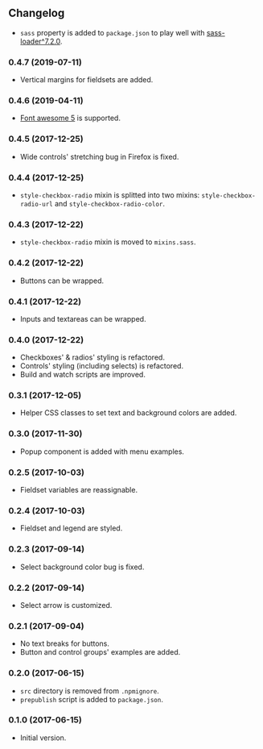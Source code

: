 ## Changelog

- `sass` property is added to `package.json` to play well with [sass-loader^7.2.0](https://github.com/webpack-contrib/sass-loader/pull/647).

### 0.4.7 (2019-07-11)

- Vertical margins for fieldsets are added.

### 0.4.6 (2019-04-11)

- [Font awesome 5](https://fontawesome.com/how-to-use/on-the-web/referencing-icons/basic-use) is supported.

### 0.4.5 (2017-12-25)

- Wide controls' stretching bug in Firefox is fixed.

### 0.4.4 (2017-12-25)

- `style-checkbox-radio` mixin is splitted into two mixins: `style-checkbox-radio-url` and `style-checkbox-radio-color`.

### 0.4.3 (2017-12-22)

- `style-checkbox-radio` mixin is moved to `mixins.sass`.

### 0.4.2 (2017-12-22)

- Buttons can be wrapped.

### 0.4.1 (2017-12-22)

- Inputs and textareas can be wrapped.

### 0.4.0 (2017-12-22)

- Checkboxes' & radios' styling is refactored.
- Controls' styling (including selects) is refactored.
- Build and watch scripts are improved.

### 0.3.1 (2017-12-05)

- Helper CSS classes to set text and background colors are added.

### 0.3.0 (2017-11-30)

- Popup component is added with menu examples.

### 0.2.5 (2017-10-03)

- Fieldset variables are reassignable.

### 0.2.4 (2017-10-03)

- Fieldset and legend are styled.

### 0.2.3 (2017-09-14)

- Select background color bug is fixed.

### 0.2.2 (2017-09-14)

- Select arrow is customized.

### 0.2.1 (2017-09-04)

- No text breaks for buttons.
- Button and control groups' examples are added.

### 0.2.0 (2017-06-15)

- `src` directory is removed from `.npmignore`.
- `prepublish` script is added to `package.json`.

### 0.1.0 (2017-06-15)

- Initial version.
